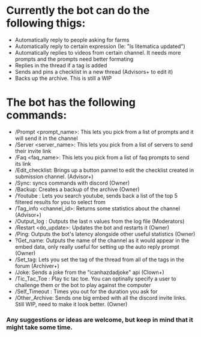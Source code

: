 # Currently the bot can do the following thigs:
- Automatically reply to people asking for farms
- Automatically reply to certain expression (Ie: "Is litematica updated")
- Automatically replies to videos from certain channel. It needs more prompts and the prompts need better formating
- Replies in the thread if a tag is added  
- Sends and pins a checklist in a new thread (Advisors+ to edit it)
- Backs up the archive. This is still a WIP

# The bot has the following commands:
  - /Prompt <prompt_name>: This lets you pick from a list of prompts and it will send it in the channel
  - /Server <server_name>: This lets you pick from a list of servers to send their invite link
  - /Faq <faq_name>: This lets you pick from a list of faq prompts to send its link
  - /Edit_checklist: Brings up a button pannel to edit the checklist created in submission channel. (Advisor+)
  - /Sync: syncs commands with discord (Owner)
  - /Backup: Creates a backup of the archive (Owner)
  - /Youtube <querry>: Lets you search youtube, sends back a list of the top 5 filtered results for you to select from
  - /Tag_info <channel_id>: Returns some statistics about the channel (Advisor+)
  - /Output_log <n>: Outputs the last n values from the log file (Moderators)
  - /Restart <do_update>: Updates the bot and restarts it (Owner)
  - /Ping: Outputs the bot's latency alongside other useful statistics (Owner)
  - ?Get_name: Outputs the name of the channel as it would appear in the embed data, only really useful for setting up the auto reply prompt (Owner)
  - /Set_tag: Lets you set the tag of the thread from all of the tags in the forum (Archiver+)
  - /Joke: Sends a joke from the "icanhazdadjoke" api (Clown+)
  - /Tic_Tac_Toe <opponent>: Play tic tac toe. You can optinally specify a user to challenge them or the bot to play against the computer
  - /Self_Timeout <duration>: Times you out for the duration you ask for
  - /Other_Archive: Sends one big embed with all the discord invite links. Still WIP, need to make it look better. (Owner)

### Any suggestions or ideas are welcome, but keep in mind that it might take some time.
